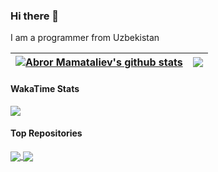 ### Hi there 👋

I am a programmer from Uzbekistan

| <a href="https://github.com/abrornomos/abrornomos"><img align="center" src="https://github-readme-stats.vercel.app/api?username=abrornomos&show_icons=true&include_all_commits=true&theme=github_dark&hide_border=true" alt="Abror Mamataliev's github stats" /></a> | <a href="https://github.com/abrornomos/abrornomos"><img align="center" src="https://github-readme-stats.vercel.app/api/top-langs/?username=abrornomos&layout=compact&theme=github_dark&hide_border=true&langs_count=9" /></a> |
| ------------- | ------------- |

#### WakaTime Stats

<a href="https://wakatime.com/@abrornomos">
  <img align="center" src="https://github-readme-stats.vercel.app/api/wakatime?username=abrornomos&theme=github_dark" />
</a>

#### Top Repositories

<a href="https://github.com/BlurCode-LLC/mydentist">
  <img align="center" src="https://github-readme-stats.vercel.app/api/pin/?username=BlurCode-LLC&repo=mydentist&theme=github_dark" />
</a>
<a href="https://github.com/BlurCode-LLC/oriensuz">
  <img align="center" src="https://github-readme-stats.vercel.app/api/pin/?username=BlurCode-LLC&repo=oriensuz&theme=github_dark" />
</a>
